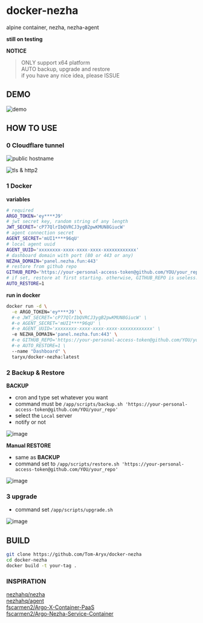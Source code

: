 # docker-nezha

alpine container, nezha, nezha-agent 

**still on testing**

**NOTICE**

> ONLY support x64 platform  
> AUTO backup, upgrade and restore   
> if you have any nice idea, please ISSUE  

## DEMO

![demo](https://pic.2rmz.com/1734947847381.png)

## HOW TO USE

### 0 Cloudflare tunnel

![public hostname](https://pic.2rmz.com/1734929821974.png)

![tls & http2](https://pic.2rmz.com/1734929824944.png)

### 1 Docker

**variables**
```bash
# required
ARGO_TOKEN='ey****J9'
# jwt secret key, random string of any length
JWT_SECRET='cP77QlrIbQVRCJ3ygB2pwKMUN8GiucW'
# agent connection secret
AGENT_SECRET='mUI1****96qU'
# local agent uuid
AGENT_UUID='xxxxxxxx-xxxx-xxxx-xxxx-xxxxxxxxxxxx'
# dashboard domain with port (80 or 443 or any)
NEZHA_DOMAIN='panel.nezha.fun:443'
# restore from github repo
GITHUB_REPO='https://your-personal-access-token@github.com/YOU/your_repo'
# if set, restore at first starting. otherwise, GITHUB_REPO is useless.
AUTO_RESTORE=1
```

**run in docker**
```bash
docker run -d \
  -e ARGO_TOKEN='ey****J9' \
  #-e JWT_SECRET='cP77QlrIbQVRCJ3ygB2pwKMUN8GiucW' \
  #-e AGENT_SECRET='mUI1****96qU' \
  #-e AGENT_UUID='xxxxxxxx-xxxx-xxxx-xxxx-xxxxxxxxxxxx' \
  -e NEZHA_DOMAIN='panel.nezha.fun:443' \
  #-e GITHUB_REPO='https://your-personal-access-token@github.com/YOU/your_repo' \
  #-e AUTO_RESTORE=1 \
  --name "Dashboard" \
  taryx/docker-nezha:latest
```

### 2 Backup & Restore

**BACKUP**

- cron and type set whatever you want
- command must be `/app/scripts/backup.sh 'https://your-personal-access-token@github.com/YOU/your_repo'`
- select the `Local` server
- notify or not

![image](https://pic.2rmz.com/1738659942609.png)

**Manual RESTORE**

- same as **BACKUP**
- command set to `/app/scripts/restore.sh 'https://your-personal-access-token@github.com/YOU/your_repo'`

![image](https://pic.2rmz.com/1738659944416.png)

### 3 upgrade

- command set `/app/scripts/upgrade.sh`

![image](https://pic.2rmz.com/1738659946785.png)

## BUILD

```bash
git clone https://github.com/Tom-Aryx/docker-nezha
cd docker-nezha
docker build -t your-tag .
```

### INSPIRATION

[nezhahq/nezha](https://github.com/nezhahq/nezha)  
[nezhahq/agent](https://github.com/nezhahq/agent)  
[fscarmen2/Argo-X-Container-PaaS](https://github.com/fscarmen2/Argo-X-Container-PaaS)  
[fscarmen2/Argo-Nezha-Service-Container](https://github.com/fscarmen2/Argo-Nezha-Service-Container)
